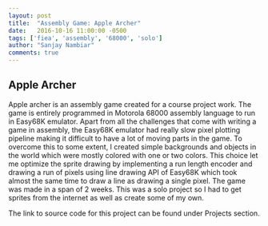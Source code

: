 ```yaml
---
layout: post
title:  "Assembly Game: Apple Archer"
date:   2016-10-16 11:00:00 -0500
tags: ['fiea', 'assembly', '68000', 'solo']
author: "Sanjay Nambiar"
comments: true
---
```


## Apple Archer

Apple archer is an assembly game created for a course project work. The game is entirely programmed in Motorola 68000 assembly language to run in
Easy68K emulator. Apart from all the challenges that come with writing a game in assembly, the Easy68K emulator had really slow pixel plotting
pipeline making it difficult to have a lot of moving parts in the game. To overcome this to some extent, I created simple backgrounds and objects
in the world which were mostly colored with one or two colors. This choice let me optimize the sprite drawing by implementing a run length encoder
and drawing a run of pixels using line drawing API of Easy68K which took almost the same time to draw a line as drawing a single pixel. The game was made in a span of 2 weeks. This was a solo project so I had to get sprites from the internet as well as create some of my own.

The link to source code for this project can be found under Projects section.